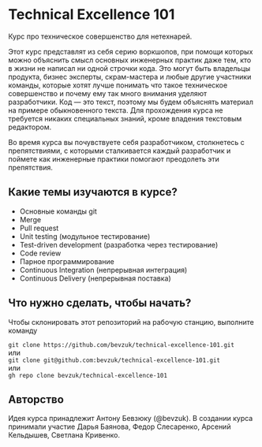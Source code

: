 # Technical Excellence 101
Курс про техническое совершенство для нетехнарей.

Этот курс представлят из себя серию воркшопов, при помощи которых можно объяснить смысл основных инженерных практик даже тем, кто в жизни не написал ни одной строчки кода. Это могут быть владельцы продукта, бизнес эксперты, скрам-мастера и любые другие участники команды, которые хотят лучше понимать что такое техническое совершенство и почему ему так много внимания уделяют разработчики. Код — это текст, поэтому мы будем объяснять материал на примере обыкновенного текста. Для прохождения курса не требуется никаких специальных знаний, кроме владения текстовым редактором.

Во время курса вы почувствуете себя разработчиком, столкнетесь с препятствиями, с которыми сталкивается каждый разработчик и поймете как инженерные практики помогают преодолеть эти препятствия.

## Какие темы изучаются в курсе?
* Основные команды git
* Merge
* Pull request
* Unit testing (модульное тестирование)
* Test-driven development (разработка через тестирование)
* Code review
* Парное программирование
* Continuous Integration (непрерывная интеграция)
* Continuous Delivery (непрерывная поставка)


## Что нужно сделать, чтобы начать?
Чтобы склонировать этот репозиторий на рабочую станцию, выполните команду 

`git clone https://github.com/bevzuk/technical-excellence-101.git`  
или  
`git clone git@github.com:bevzuk/technical-excellence-101.git`  
или  
`gh repo clone bevzuk/technical-excellence-101`

## Авторство
Идея курса принадлежит Антону Бевзюку (@bevzuk). В создании курса принимали участие Дарья Баянова, Федор Слесаренко, Арсений Кельдышев, Светлана Кривенко.


